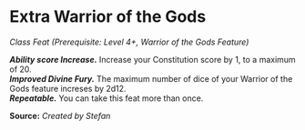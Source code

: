 # Extra Warrior of the Gods
*Class Feat (Prerequisite: Level 4+, Warrior of the Gods Feature)*  

***Ability score Increase.*** Increase your Constitution score by 1, to a maximum of 20.  
***Improved Divine Fury.*** The maximum number of dice of your Warrior of the Gods feature increses by 2d12.  
***Repeatable.*** You can take this feat more than once.



**Source:** *Created by Stefan*